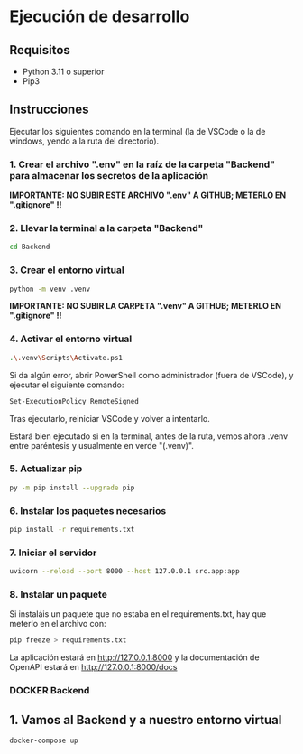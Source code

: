 # Ejecución de desarrollo

## Requisitos

- Python 3.11 o superior
- Pip3

## Instrucciones

Ejecutar los siguientes comando en la terminal (la de VSCode o la de windows, yendo a la ruta del directorio).

### 1. Crear el archivo ".env" en la raíz de la carpeta "Backend" para almacenar los secretos de la aplicación

**IMPORTANTE: NO SUBIR ESTE ARCHIVO ".env" A GITHUB; METERLO EN ".gitignore" !!**

### 2. Llevar la terminal a la carpeta "Backend"

```sh
cd Backend
```

### 3. Crear el entorno virtual

```sh
python -m venv .venv
```

**IMPORTANTE: NO SUBIR LA CARPETA ".venv" A GITHUB; METERLO EN ".gitignore" !!**

### 4. Activar el entorno virtual

```sh
.\.venv\Scripts\Activate.ps1
```

Si da algún error, abrir PowerShell como administrador (fuera de VSCode), y ejecutar el siguiente comando:

```sh
Set-ExecutionPolicy RemoteSigned
```

Tras ejecutarlo, reiniciar VSCode y volver a intentarlo.

Estará bien ejecutado si en la terminal, antes de la ruta, vemos ahora .venv entre paréntesis y usualmente en verde "(.venv)".

### 5. Actualizar pip

```sh
py -m pip install --upgrade pip
```

### 6. Instalar los paquetes necesarios

```sh
pip install -r requirements.txt
```

### 7. Iniciar el servidor

```sh
uvicorn --reload --port 8000 --host 127.0.0.1 src.app:app
```

### 8. Instalar un paquete

Si instaláis un paquete que no estaba en el requirements.txt, hay que meterlo en el archivo con:

```sh
pip freeze > requirements.txt
```

La aplicación estará en http://127.0.0.1:8000 y la documentación de OpenAPI estará en http://127.0.0.1:8000/docs

### DOCKER Backend

## 1. Vamos al Backend y a nuestro entorno virtual

```sh
docker-compose up
```


